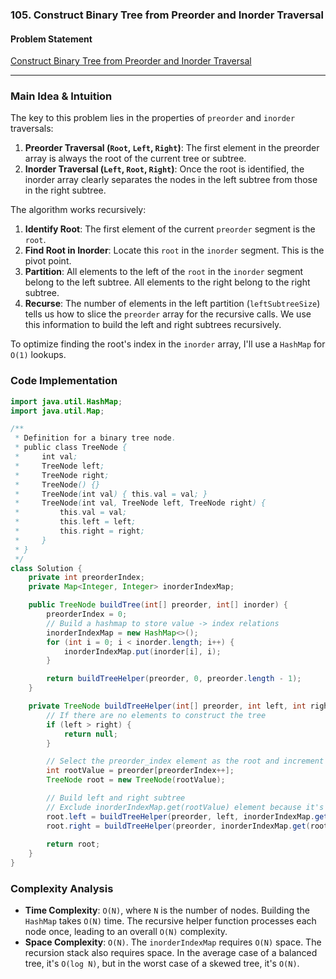 ### 105. Construct Binary Tree from Preorder and Inorder Traversal

#### Problem Statement
[Construct Binary Tree from Preorder and Inorder Traversal](https://leetcode.com/problems/construct-binary-tree-from-preorder-and-inorder-traversal/)

---

### Main Idea & Intuition

The key to this problem lies in the properties of `preorder` and `inorder` traversals:

1.  **Preorder Traversal (`Root`, `Left`, `Right`)**: The first element in the preorder array is always the root of the current tree or subtree.
2.  **Inorder Traversal (`Left`, `Root`, `Right`)**: Once the root is identified, the inorder array clearly separates the nodes in the left subtree from those in the right subtree.

The algorithm works recursively:
1.  **Identify Root**: The first element of the current `preorder` segment is the `root`.
2.  **Find Root in Inorder**: Locate this `root` in the `inorder` segment. This is the pivot point.
3.  **Partition**: All elements to the left of the `root` in the `inorder` segment belong to the left subtree. All elements to the right belong to the right subtree.
4.  **Recurse**: The number of elements in the left partition (`leftSubtreeSize`) tells us how to slice the `preorder` array for the recursive calls. We use this information to build the left and right subtrees recursively.

To optimize finding the root's index in the `inorder` array, I'll use a `HashMap` for `O(1)` lookups.

### Code Implementation

```java
import java.util.HashMap;
import java.util.Map;

/**
 * Definition for a binary tree node.
 * public class TreeNode {
 *     int val;
 *     TreeNode left;
 *     TreeNode right;
 *     TreeNode() {}
 *     TreeNode(int val) { this.val = val; }
 *     TreeNode(int val, TreeNode left, TreeNode right) {
 *         this.val = val;
 *         this.left = left;
 *         this.right = right;
 *     }
 * }
 */
class Solution {
    private int preorderIndex;
    private Map<Integer, Integer> inorderIndexMap;

    public TreeNode buildTree(int[] preorder, int[] inorder) {
        preorderIndex = 0;
        // Build a hashmap to store value -> index relations
        inorderIndexMap = new HashMap<>();
        for (int i = 0; i < inorder.length; i++) {
            inorderIndexMap.put(inorder[i], i);
        }

        return buildTreeHelper(preorder, 0, preorder.length - 1);
    }

    private TreeNode buildTreeHelper(int[] preorder, int left, int right) {
        // If there are no elements to construct the tree
        if (left > right) {
            return null;
        }

        // Select the preorder_index element as the root and increment it
        int rootValue = preorder[preorderIndex++];
        TreeNode root = new TreeNode(rootValue);

        // Build left and right subtree
        // Exclude inorderIndexMap.get(rootValue) element because it's the root
        root.left = buildTreeHelper(preorder, left, inorderIndexMap.get(rootValue) - 1);
        root.right = buildTreeHelper(preorder, inorderIndexMap.get(rootValue) + 1, right);
        
        return root;
    }
}
```

### Complexity Analysis
*   **Time Complexity**: `O(N)`, where `N` is the number of nodes. Building the `HashMap` takes `O(N)` time. The recursive helper function processes each node once, leading to an overall `O(N)` complexity.
*   **Space Complexity**: `O(N)`. The `inorderIndexMap` requires `O(N)` space. The recursion stack also requires space. In the average case of a balanced tree, it's `O(log N)`, but in the worst case of a skewed tree, it's `O(N)`.
